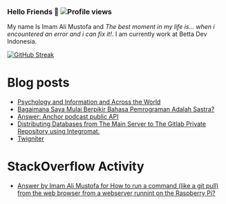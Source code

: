 ### Hello Friends 👋 ![Profile views](https://gpvc.arturio.dev/darkterminal)

My name Is Imam Ali Mustofa and _The best moment in my life is... when i encountered an error and i can fix it!_. I am currently work at Betta Dev Indonesia.

[![GitHub Streak](https://github-readme-streak-stats.herokuapp.com/?user=darkterminal&theme=dark)](https://github.com/DenverCoder1/github-readme-streak-stats)

# Blog posts
<!-- BLOG-POST-LIST:START -->
- [Psychology and Information and Across the World](https://dev.to/darkterminal/psychology-and-information-and-across-the-world-25b5)
- [Bagaimana Saya Mulai Berpikir Bahasa Pemrograman Adalah Sastra?](https://dev.to/darkterminal/bagaimana-saya-mulai-berpikir-bahasa-pemrograman-adalah-sastra-2c08)
- [Answer: Anchor podcast public API](https://dev.to/darkterminal/answer-anchor-podcast-public-api-2fj7)
- [Distributing Databases from The Main Server to The Gitlab Private Repository using Integromat.](https://dev.to/darkterminal/distributing-databases-from-the-main-server-to-the-gitlab-private-repository-using-integromat-2p0k)
- [Twigniter](https://dev.to/darkterminal/twigniter-2mdj)
<!-- BLOG-POST-LIST:END -->

# StackOverflow Activity
<!-- STACKOVERFLOW:START -->
- [Answer by Imam Ali Mustofa for How to run a command (like a git pull) from the web browser from a webserver runnint on the Raspberry Pi?](https://stackoverflow.com/questions/66496352/how-to-run-a-command-like-a-git-pull-from-the-web-browser-from-a-webserver-run/66496470#66496470)
<!-- STACKOVERFLOW:END -->
